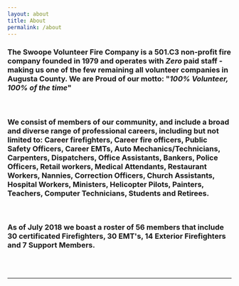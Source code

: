 ```yaml
---
layout: about
title: About
permalink: /about
---
```


### The Swoope Volunteer Fire Company is a 501.C3 non-profit fire company founded in 1979 and operates with **_Zero_** paid staff - making us one of the few remaining all volunteer companies in Augusta County. We are Proud of our motto: **"_100% Volunteer, 100% of the time_"**

<br>

### We consist of members of our community, and include a broad and diverse range of professional careers, including but not limited to: Career firefighters, Career fire officers, Public Safety Officers, Career EMTs, Auto Mechanics/Technicians, Carpenters, Dispatchers, Office Assistants, Bankers, Police Officers, Retail workers, Medical Attendants, Restaurant Workers, Nannies, Correction Officers, Church Assistants, Hospital Workers, Ministers, Helicopter Pilots, Painters, Teachers, Computer Technicians, Students and Retirees. 

<br>

### As of July 2018 we boast a roster of 56 members that include 30 certificated Firefighters, 30 EMT's, 14 Exterior Firefighters and 7 Support Members. 

<br/><br/>

---


